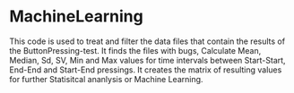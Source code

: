 # MachineLearning
 This code is used to treat and filter the data files that contain the results of the ButtonPressing-test. It finds the files with bugs, Calculate Mean, Median, Sd, SV, Min and Max values for time intervals between Start-Start, End-End and Start-End pressings. It creates the matrix of resulting values for further Statisitcal ananlysis or Machine Learning. 
